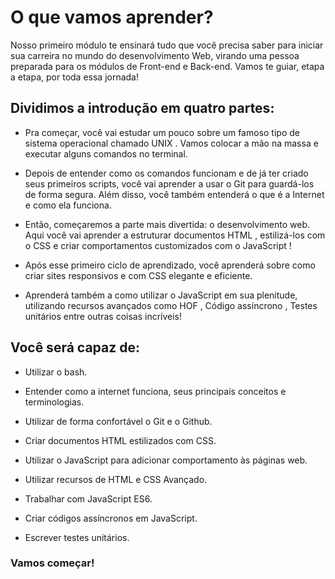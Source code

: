 # O que vamos aprender?

Nosso primeiro módulo te ensinará tudo que você precisa saber para iniciar sua carreira no mundo do desenvolvimento Web, virando uma pessoa preparada para os módulos de Front-end e Back-end. Vamos te guiar, etapa a etapa, por toda essa jornada!

## Dividimos a introdução em quatro partes:

- Pra começar, você vai estudar um pouco sobre um famoso tipo de sistema operacional chamado UNIX . Vamos colocar a mão na massa e executar alguns comandos no terminal.

- Depois de entender como os comandos funcionam e de já ter criado seus primeiros scripts, você vai aprender a usar o Git para guardá-los de forma segura. Além disso, você também entenderá o que é a Internet e como ela funciona.

- Então, começaremos a parte mais divertida: o desenvolvimento web. Aqui você vai aprender a estruturar documentos HTML , estilizá-los com o CSS e criar comportamentos customizados com o JavaScript !

- Após esse primeiro ciclo de aprendizado, você aprenderá sobre como criar sites responsivos e com CSS elegante e eficiente.

- Aprenderá também a como utilizar o JavaScript em sua plenitude, utilizando recursos avançados como HOF , Código assíncrono , Testes unitários entre outras coisas incríveis!

## Você será capaz de:

- Utilizar o bash.

- Entender como a internet funciona, seus principais conceitos e terminologias.

- Utilizar de forma confortável o Git e o Github.

- Criar documentos HTML estilizados com CSS.

- Utilizar o JavaScript para adicionar comportamento às páginas web.

- Utilizar recursos de HTML e CSS Avançado.

- Trabalhar com JavaScript ES6.

- Criar códigos assíncronos em JavaScript.

- Escrever testes unitários.

### Vamos começar!
